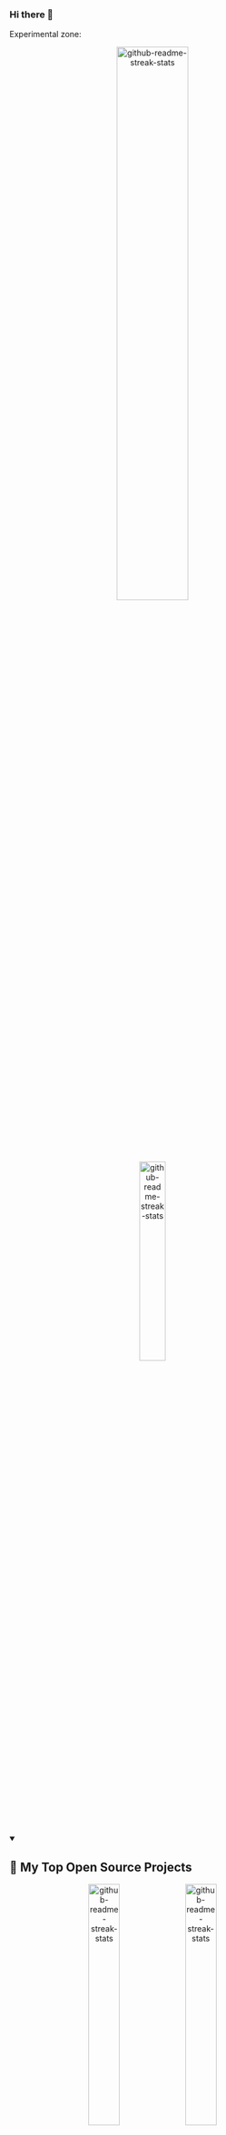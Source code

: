 ### Hi there 👋

Experimental zone:


<p align="center">
  <a href="https://github.com/DenverCoder1/github-readme-streak-stats"><img width="50%" src="https://github-readme-stats.vercel.app/api?username=immprada&show_icons=true&theme=apprentice&border_radius=10&include_all_commits=true&count_private=true&hide_title=true" alt="github-readme-streak-stats"></a>
</p>

<p align="center">
  <a href="https://github.com/DenverCoder1/github-readme-streak-stats"><img width="30%" src="https://github-readme-stats.vercel.app/api/top-langs/?username=immprada&show_icons=true&theme=apprentice&border_radius=10&include_all_commits=true&count_private=true" alt="github-readme-streak-stats"></a>
</p>

<details open> 
  <summary><h2>📘 My Top Open Source Projects</h2></summary>

  
  
  <p align="center">
    <a href="https://github.com/DenverCoder1/github-readme-streak-stats"><img width="33%" src="https://github-readme-stats.vercel.app/api/pin/?username=pradaing&repo=structuraid-core&show_icons=true&theme=apprentice&border_radius=10&include_all_commits=true&count_private=true" alt="github-readme-streak-stats"></a>
    <a href="https://github.com/DenverCoder1/github-readme-streak-stats"><img width="33%" src="https://github-readme-stats.vercel.app/api/pin/?username=pradaing&repo=structuraid-core&show_icons=true&theme=apprentice&border_radius=10&include_all_commits=true&count_private=true" alt="github-readme-streak-stats"></a>
    <a href="https://github.com/DenverCoder1/github-readme-streak-stats"><img width="33%" src="https://github-readme-stats.vercel.app/api/pin/?username=pradaing&repo=structuraid-core&show_icons=true&theme=apprentice&border_radius=10&include_all_commits=true&count_private=true" alt="github-readme-streak-stats"></a>
  </p>

  <a href="https://github.com/DenverCoder1?tab=repositories&sort=stargazers"><img alt="All Repositories" title="All Repositories" src="https://custom-icon-badges.demolab.com/badge/-Click%20Here%20For%20All%20My%20Repos-1F222E?style=for-the-badge&logoColor=white&logo=repo"/></a>
</details>






#### 👷 Check out what I'm currently working on

- [ImMPrada/todo_llist_ror](https://github.com/ImMPrada/todo_llist_ror) -  (1 day ago)
- [andreslopezlu/01_huddle_broders](https://github.com/andreslopezlu/01_huddle_broders) - This is a first repository for the portfolio. HTML, CSS and collaborative skills are trained. (3 days ago)
- [PradaIng/structuraid-core](https://github.com/PradaIng/structuraid-core) -  (3 days ago)
- [ImMPrada/re-former](https://github.com/ImMPrada/re-former) -  (2 weeks ago)
- [PradaIng/structuraid-desktop](https://github.com/PradaIng/structuraid-desktop) -  (2 weeks ago)
- [ImMPrada/top_ror_activerecord_warming_up](https://github.com/ImMPrada/top_ror_activerecord_warming_up) -  (1 month ago)
- [ImMPrada/top_ror_mini_reddit](https://github.com/ImMPrada/top_ror_mini_reddit) -  (1 month ago)
- [ImMPrada/top_ror_basic_deploy](https://github.com/ImMPrada/top_ror_basic_deploy) -  (2 months ago)
- [mapra99/audiophile-api](https://github.com/mapra99/audiophile-api) -  (2 months ago)
- [ImMPrada/top_ruby_chess](https://github.com/ImMPrada/top_ruby_chess) -  (3 months ago)

#### 🌱 My latest projects

- [ImMPrada/todo_llist_ror](https://github.com/ImMPrada/todo_llist_ror) - 
- [ImMPrada/re-former](https://github.com/ImMPrada/re-former) - 
- [ImMPrada/top_ror_mini_reddit](https://github.com/ImMPrada/top_ror_mini_reddit) - 
- [ImMPrada/top_ror_activerecord_warming_up](https://github.com/ImMPrada/top_ror_activerecord_warming_up) - 
- [ImMPrada/top_ror_basic_deploy](https://github.com/ImMPrada/top_ror_basic_deploy) - 
- [ImMPrada/ping_pong_teams](https://github.com/ImMPrada/ping_pong_teams) - 
- [ImMPrada/frontendmentor_rock_paper_scissors](https://github.com/ImMPrada/frontendmentor_rock_paper_scissors) - 
- [ImMPrada/top_ruby_chess](https://github.com/ImMPrada/top_ruby_chess) - 
- [ImMPrada/top_knights_travails](https://github.com/ImMPrada/top_knights_travails) - 
- [ImMPrada/top_binary_search_trees](https://github.com/ImMPrada/top_binary_search_trees) - 

#### 🔨 My recent Pull Requests

- [Refactor/vector and relative location](https://github.com/PradaIng/structuraid-core/pull/32) on [PradaIng/structuraid-core](https://github.com/PradaIng/structuraid-core) (1 week ago)
- [Feat/analysis combined footing](https://github.com/PradaIng/structuraid-core/pull/31) on [PradaIng/structuraid-core](https://github.com/PradaIng/structuraid-core) (1 week ago)
- [Feat/array multiplication [WIP]](https://github.com/PradaIng/structuraid-core/pull/30) on [PradaIng/structuraid-core](https://github.com/PradaIng/structuraid-core) (1 week ago)
- [Analysis combined footing [WIP]](https://github.com/PradaIng/structuraid-core/pull/28) on [PradaIng/structuraid-core](https://github.com/PradaIng/structuraid-core) (1 week ago)
- [Tablet propuesta](https://github.com/andreslopezlu/01_huddle_broders/pull/15) on [andreslopezlu/01_huddle_broders](https://github.com/andreslopezlu/01_huddle_broders) (2 weeks ago)
- [Responsive [rebuild]](https://github.com/andreslopezlu/01_huddle_broders/pull/13) on [andreslopezlu/01_huddle_broders](https://github.com/andreslopezlu/01_huddle_broders) (2 weeks ago)
- [add footer [rebuild]](https://github.com/andreslopezlu/01_huddle_broders/pull/12) on [andreslopezlu/01_huddle_broders](https://github.com/andreslopezlu/01_huddle_broders) (2 weeks ago)
- [Revert &#34;add footer&#34;](https://github.com/andreslopezlu/01_huddle_broders/pull/11) on [andreslopezlu/01_huddle_broders](https://github.com/andreslopezlu/01_huddle_broders) (2 weeks ago)
- [Revert &#34;Responsive&#34;](https://github.com/andreslopezlu/01_huddle_broders/pull/10) on [andreslopezlu/01_huddle_broders](https://github.com/andreslopezlu/01_huddle_broders) (2 weeks ago)

#### 📓 Gists I wrote



#### 💬 Feedback

Say Hello, I don't bite!

#### 📫 How to reach me

- Twitter: https://twitter.com/...
- Fediverse: https://mastodon.social/@...
- Blog: https://...

Want your own self-generating profile page? Check out [readme-scribe](https://github.com/muesli/readme-scribe)!
